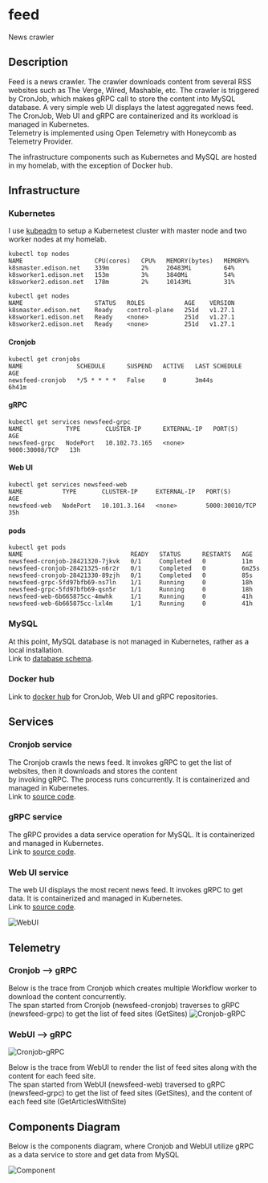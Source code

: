 # feed
News crawler

## Description

Feed is a news crawler.  The crawler downloads content from several RSS websites such as The Verge, Wired, Mashable, etc.  The crawler is triggered by CronJob, which makes gRPC call to store the content into MySQL database.  A very simple web UI displays the latest aggregated news feed.  The CronJob, Web UI and gRPC are containerized and its workload is managed in Kubernetes.  
Telemetry is implemented using Open Telemetry with Honeycomb as Telemetry Provider.

The infrastructure components such as Kubernetes and MySQL are hosted in my homelab, with the exception of Docker hub.

## Infrastructure

### Kubernetes

I use [kubeadm](https://kubernetes.io/docs/reference/setup-tools/kubeadm/) to setup a Kubernetest cluster with master node and two worker nodes at my homelab.

```
kubectl top nodes
NAME                    CPU(cores)   CPU%   MEMORY(bytes)   MEMORY%
k8smaster.edison.net    339m         2%     20483Mi         64%
k8sworker1.edison.net   153m         3%     3840Mi          54%
k8sworker2.edison.net   178m         2%     10143Mi         31%

kubectl get nodes
NAME                    STATUS   ROLES           AGE    VERSION
k8smaster.edison.net    Ready    control-plane   251d   v1.27.1
k8sworker1.edison.net   Ready    <none>          251d   v1.27.1
k8sworker2.edison.net   Ready    <none>          251d   v1.27.1
```

#### Cronjob
```
kubectl get cronjobs
NAME               SCHEDULE      SUSPEND   ACTIVE   LAST SCHEDULE   AGE
newsfeed-cronjob   */5 * * * *   False     0        3m44s           6h41m
```

#### gRPC
```
kubectl get services newsfeed-grpc
NAME            TYPE       CLUSTER-IP      EXTERNAL-IP   PORT(S)          AGE
newsfeed-grpc   NodePort   10.102.73.165   <none>        9000:30008/TCP   13h
```

#### Web UI
```
kubectl get services newsfeed-web
NAME           TYPE       CLUSTER-IP     EXTERNAL-IP   PORT(S)          AGE
newsfeed-web   NodePort   10.101.3.164   <none>        5000:30010/TCP   35h
```

#### pods
```
kubectl get pods
NAME                              READY   STATUS      RESTARTS   AGE
newsfeed-cronjob-28421320-7jkvk   0/1     Completed   0          11m
newsfeed-cronjob-28421325-n6r2r   0/1     Completed   0          6m25s
newsfeed-cronjob-28421330-89zjh   0/1     Completed   0          85s
newsfeed-grpc-5fd97bfb69-ns7ln    1/1     Running     0          18h
newsfeed-grpc-5fd97bfb69-qsn5r    1/1     Running     0          18h
newsfeed-web-6b665875cc-4mwhk     1/1     Running     0          41h
newsfeed-web-6b665875cc-lxl4m     1/1     Running     0          41h
```

### MySQL

At this point, MySQL database is not managed in Kubernetes, rather as a local installation.  
Link to [database schema](https://github.com/elumbantoruan/feed/tree/main/pkg/storage/db-script).

### Docker hub
Link to [docker hub](https://hub.docker.com/repositories/edisonlt) for CronJob, Web UI and gRPC repositories.

## Services

### Cronjob service  

The Cronjob crawls the news feed.  It invokes gRPC to get the list of websites, then it downloads and stores the content  
by invoking gRPC.  The process runs concurrently.  It is containerized and managed in Kubernetes.   
Link to [source code](https://github.com/elumbantoruan/feed/tree/main/cmd/cronjob).

### gRPC service  

The gRPC provides a data service operation for MySQL.  It is containerized and managed in Kubernetes.  
Link to [source code](https://github.com/elumbantoruan/feed/tree/main/cmd/grpc/server).

### Web UI service  

The web UI displays the most recent news feed. It invokes gRPC to get data.  It is containerized and managed in Kubernetes.  
Link to [source code](https://github.com/elumbantoruan/feed/tree/main/cmd/web).

![WebUI](artifact/webui.png)

## Telemetry

### Cronjob --> gRPC

Below is the trace from Cronjob which creates multiple Workflow worker to download the content concurrently.  
The span started from Cronjob (newsfeed-cronjob) traverses to gRPC (newsfeed-grpc) to get the list of feed sites (GetSites)
![Cronjob-gRPC](artifact/trace-cronjob.png)

### WebUI --> gRPC

![Cronjob-gRPC](artifact/trace-web.png)

Below is the trace from WebUI to render the list of feed sites along with the content for each feed site.  
The span started from WebUI (newsfeed-web) traversed to gRPC (newsfeed-grpc) to get the list of feed sites (GetSites), and the content of each feed site (GetArticlesWithSite)

## Components Diagram

Below is the components diagram, where Cronjob and WebUI utilize gRPC as a data service to store and get data from MySQL

![Component](artifact/feed.jpg)